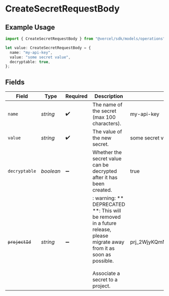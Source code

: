 # CreateSecretRequestBody

## Example Usage

```typescript
import { CreateSecretRequestBody } from "@vercel/sdk/models/operations";

let value: CreateSecretRequestBody = {
  name: "my-api-key",
  value: "some secret value",
  decryptable: true,
};
```

## Fields

| Field                                                                                                                                                     | Type                                                                                                                                                      | Required                                                                                                                                                  | Description                                                                                                                                               | Example                                                                                                                                                   |
| --------------------------------------------------------------------------------------------------------------------------------------------------------- | --------------------------------------------------------------------------------------------------------------------------------------------------------- | --------------------------------------------------------------------------------------------------------------------------------------------------------- | --------------------------------------------------------------------------------------------------------------------------------------------------------- | --------------------------------------------------------------------------------------------------------------------------------------------------------- |
| `name`                                                                                                                                                    | *string*                                                                                                                                                  | :heavy_check_mark:                                                                                                                                        | The name of the secret (max 100 characters).                                                                                                              | my-api-key                                                                                                                                                |
| `value`                                                                                                                                                   | *string*                                                                                                                                                  | :heavy_check_mark:                                                                                                                                        | The value of the new secret.                                                                                                                              | some secret value                                                                                                                                         |
| `decryptable`                                                                                                                                             | *boolean*                                                                                                                                                 | :heavy_minus_sign:                                                                                                                                        | Whether the secret value can be decrypted after it has been created.                                                                                      | true                                                                                                                                                      |
| ~~`projectId`~~                                                                                                                                           | *string*                                                                                                                                                  | :heavy_minus_sign:                                                                                                                                        | : warning: ** DEPRECATED **: This will be removed in a future release, please migrate away from it as soon as possible.<br/><br/>Associate a secret to a project. | prj_2WjyKQmM8ZnGcJsPWMrHRHrE                                                                                                                              |